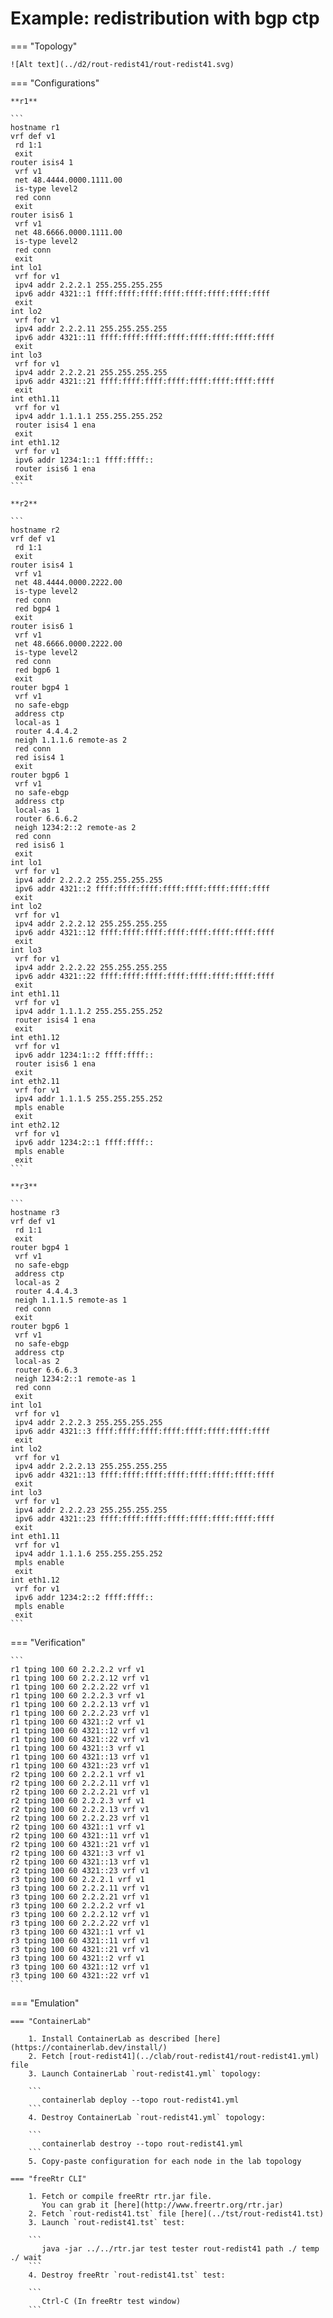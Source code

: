 # Example: redistribution with bgp ctp

=== "Topology"

    ![Alt text](../d2/rout-redist41/rout-redist41.svg)

=== "Configurations"

    **r1**

    ```
    hostname r1
    vrf def v1
     rd 1:1
     exit
    router isis4 1
     vrf v1
     net 48.4444.0000.1111.00
     is-type level2
     red conn
     exit
    router isis6 1
     vrf v1
     net 48.6666.0000.1111.00
     is-type level2
     red conn
     exit
    int lo1
     vrf for v1
     ipv4 addr 2.2.2.1 255.255.255.255
     ipv6 addr 4321::1 ffff:ffff:ffff:ffff:ffff:ffff:ffff:ffff
     exit
    int lo2
     vrf for v1
     ipv4 addr 2.2.2.11 255.255.255.255
     ipv6 addr 4321::11 ffff:ffff:ffff:ffff:ffff:ffff:ffff:ffff
     exit
    int lo3
     vrf for v1
     ipv4 addr 2.2.2.21 255.255.255.255
     ipv6 addr 4321::21 ffff:ffff:ffff:ffff:ffff:ffff:ffff:ffff
     exit
    int eth1.11
     vrf for v1
     ipv4 addr 1.1.1.1 255.255.255.252
     router isis4 1 ena
     exit
    int eth1.12
     vrf for v1
     ipv6 addr 1234:1::1 ffff:ffff::
     router isis6 1 ena
     exit
    ```

    **r2**

    ```
    hostname r2
    vrf def v1
     rd 1:1
     exit
    router isis4 1
     vrf v1
     net 48.4444.0000.2222.00
     is-type level2
     red conn
     red bgp4 1
     exit
    router isis6 1
     vrf v1
     net 48.6666.0000.2222.00
     is-type level2
     red conn
     red bgp6 1
     exit
    router bgp4 1
     vrf v1
     no safe-ebgp
     address ctp
     local-as 1
     router 4.4.4.2
     neigh 1.1.1.6 remote-as 2
     red conn
     red isis4 1
     exit
    router bgp6 1
     vrf v1
     no safe-ebgp
     address ctp
     local-as 1
     router 6.6.6.2
     neigh 1234:2::2 remote-as 2
     red conn
     red isis6 1
     exit
    int lo1
     vrf for v1
     ipv4 addr 2.2.2.2 255.255.255.255
     ipv6 addr 4321::2 ffff:ffff:ffff:ffff:ffff:ffff:ffff:ffff
     exit
    int lo2
     vrf for v1
     ipv4 addr 2.2.2.12 255.255.255.255
     ipv6 addr 4321::12 ffff:ffff:ffff:ffff:ffff:ffff:ffff:ffff
     exit
    int lo3
     vrf for v1
     ipv4 addr 2.2.2.22 255.255.255.255
     ipv6 addr 4321::22 ffff:ffff:ffff:ffff:ffff:ffff:ffff:ffff
     exit
    int eth1.11
     vrf for v1
     ipv4 addr 1.1.1.2 255.255.255.252
     router isis4 1 ena
     exit
    int eth1.12
     vrf for v1
     ipv6 addr 1234:1::2 ffff:ffff::
     router isis6 1 ena
     exit
    int eth2.11
     vrf for v1
     ipv4 addr 1.1.1.5 255.255.255.252
     mpls enable
     exit
    int eth2.12
     vrf for v1
     ipv6 addr 1234:2::1 ffff:ffff::
     mpls enable
     exit
    ```

    **r3**

    ```
    hostname r3
    vrf def v1
     rd 1:1
     exit
    router bgp4 1
     vrf v1
     no safe-ebgp
     address ctp
     local-as 2
     router 4.4.4.3
     neigh 1.1.1.5 remote-as 1
     red conn
     exit
    router bgp6 1
     vrf v1
     no safe-ebgp
     address ctp
     local-as 2
     router 6.6.6.3
     neigh 1234:2::1 remote-as 1
     red conn
     exit
    int lo1
     vrf for v1
     ipv4 addr 2.2.2.3 255.255.255.255
     ipv6 addr 4321::3 ffff:ffff:ffff:ffff:ffff:ffff:ffff:ffff
     exit
    int lo2
     vrf for v1
     ipv4 addr 2.2.2.13 255.255.255.255
     ipv6 addr 4321::13 ffff:ffff:ffff:ffff:ffff:ffff:ffff:ffff
     exit
    int lo3
     vrf for v1
     ipv4 addr 2.2.2.23 255.255.255.255
     ipv6 addr 4321::23 ffff:ffff:ffff:ffff:ffff:ffff:ffff:ffff
     exit
    int eth1.11
     vrf for v1
     ipv4 addr 1.1.1.6 255.255.255.252
     mpls enable
     exit
    int eth1.12
     vrf for v1
     ipv6 addr 1234:2::2 ffff:ffff::
     mpls enable
     exit
    ```

=== "Verification"

    ```
    r1 tping 100 60 2.2.2.2 vrf v1
    r1 tping 100 60 2.2.2.12 vrf v1
    r1 tping 100 60 2.2.2.22 vrf v1
    r1 tping 100 60 2.2.2.3 vrf v1
    r1 tping 100 60 2.2.2.13 vrf v1
    r1 tping 100 60 2.2.2.23 vrf v1
    r1 tping 100 60 4321::2 vrf v1
    r1 tping 100 60 4321::12 vrf v1
    r1 tping 100 60 4321::22 vrf v1
    r1 tping 100 60 4321::3 vrf v1
    r1 tping 100 60 4321::13 vrf v1
    r1 tping 100 60 4321::23 vrf v1
    r2 tping 100 60 2.2.2.1 vrf v1
    r2 tping 100 60 2.2.2.11 vrf v1
    r2 tping 100 60 2.2.2.21 vrf v1
    r2 tping 100 60 2.2.2.3 vrf v1
    r2 tping 100 60 2.2.2.13 vrf v1
    r2 tping 100 60 2.2.2.23 vrf v1
    r2 tping 100 60 4321::1 vrf v1
    r2 tping 100 60 4321::11 vrf v1
    r2 tping 100 60 4321::21 vrf v1
    r2 tping 100 60 4321::3 vrf v1
    r2 tping 100 60 4321::13 vrf v1
    r2 tping 100 60 4321::23 vrf v1
    r3 tping 100 60 2.2.2.1 vrf v1
    r3 tping 100 60 2.2.2.11 vrf v1
    r3 tping 100 60 2.2.2.21 vrf v1
    r3 tping 100 60 2.2.2.2 vrf v1
    r3 tping 100 60 2.2.2.12 vrf v1
    r3 tping 100 60 2.2.2.22 vrf v1
    r3 tping 100 60 4321::1 vrf v1
    r3 tping 100 60 4321::11 vrf v1
    r3 tping 100 60 4321::21 vrf v1
    r3 tping 100 60 4321::2 vrf v1
    r3 tping 100 60 4321::12 vrf v1
    r3 tping 100 60 4321::22 vrf v1
    ```

=== "Emulation"

    === "ContainerLab"

        1. Install ContainerLab as described [here](https://containerlab.dev/install/)  
        2. Fetch [rout-redist41](../clab/rout-redist41/rout-redist41.yml) file  
        3. Launch ContainerLab `rout-redist41.yml` topology:  

        ```
           containerlab deploy --topo rout-redist41.yml  
        ```
        4. Destroy ContainerLab `rout-redist41.yml` topology:  

        ```
           containerlab destroy --topo rout-redist41.yml  
        ```
        5. Copy-paste configuration for each node in the lab topology

    === "freeRtr CLI"

        1. Fetch or compile freeRtr rtr.jar file.  
           You can grab it [here](http://www.freertr.org/rtr.jar)  
        2. Fetch `rout-redist41.tst` file [here](../tst/rout-redist41.tst)  
        3. Launch `rout-redist41.tst` test:  

        ```
           java -jar ../../rtr.jar test tester rout-redist41 path ./ temp ./ wait
        ```
        4. Destroy freeRtr `rout-redist41.tst` test:  

        ```
           Ctrl-C (In freeRtr test window)
        ```

